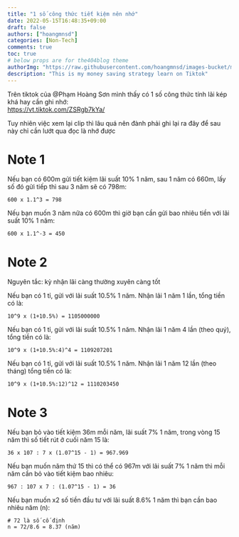 ```yaml
---
title: "1 số công thức tiết kiệm nên nhớ"
date: 2022-05-15T16:48:35+09:00
draft: false
authors: ["hoangmnsd"]
categories: [Non-Tech]
comments: true
toc: true
# below props are for the404blog theme
authorImg: "https://raw.githubusercontent.com/hoangmnsd/images-bucket/master/static/images/hoangmsnd-avatar001.jpg"
description: "This is my money saving strategy learn on Tiktok"
---
```


Trên tiktok của @Phạm Hoàng Sơn mình thấy có 1 số công thức tính lãi kép khá hay cần ghi nhớ:  
https://vt.tiktok.com/ZSRgb7kYa/

Tuy nhiên việc xem lại clip thì lâu quá nên đành phải ghi lại ra đây để sau này chỉ cần lướt qua đọc là nhớ được

# Note 1

Nếu bạn có 600m gửi tiết kiệm lãi suất 10% 1 năm, sau 1 năm có 660m, lấy số đó gửi tiếp thì sau 3 năm sẽ có 798m:  
```
600 x 1.1^3 = 798
```

Nếu bạn muốn 3 năm nữa có 600m thì giờ bạn cần gửi bao nhiêu tiền với lãi suất 10% 1 năm:  
```
600 x 1.1^-3 = 450
```

# Note 2

Nguyên tắc: kỳ nhận lãi càng thường xuyên càng tốt

Nếu bạn có 1 tỉ, gửi với lãi suất 10.5% 1 năm. Nhận lãi 1 năm 1 lần, tổng tiền có là:  
```
10^9 x (1+10.5%) = 1105000000
```

Nếu bạn có 1 tỉ, gửi với lãi suất 10.5% 1 năm. Nhận lãi 1 năm 4 lần (theo quý), tổng tiền có là:  
```
10^9 x (1+10.5%:4)^4 = 1109207201
```

Nếu bạn có 1 tỉ, gửi với lãi suất 10.5% 1 năm. Nhận lãi 1 năm 12 lần (theo tháng) tổng tiền có là:  
```
10^9 x (1+10.5%:12)^12 = 1110203450
```

# Note 3

Nếu bạn bỏ vào tiết kiệm 36m mỗi năm, lãi suất 7% 1 năm, trong vòng 15 năm thì số tiết rút ở cuối năm 15 là:  
```
36 x 107 : 7 x (1.07^15 - 1) = 967.969
```

Nếu bạn muốn năm thứ 15 thì có thể có 967m với lãi suất 7% 1 năm thì mỗi năm cần bỏ vào tiết kiệm bao nhiêu:  
```
967 : 107 x 7 : (1.07^15 - 1) = 36
```

Nếu bạn muốn x2 số tiền đầu tư với lãi suất 8.6% 1 năm thì bạn cần bao nhiêu năm (n):  
```
# 72 là số cố định
n = 72/8.6 = 8.37 (năm)
```
